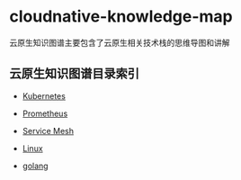 # cloudnative-knowledge-map

云原生知识图谱主要包含了云原生相关技术栈的思维导图和讲解


## 云原生知识图谱目录索引
- [Kubernetes](./Kubernetes)

- [Prometheus]()

- [Service Mesh]()

- [Linux](./Linux)

- [golang]()
